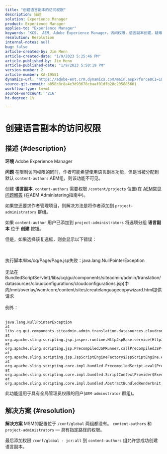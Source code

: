 ```yaml
---
title: "创建语言副本的访问权限"
description: 描述
solution: Experience Manager
product: Experience Manager
applies-to: "Experience Manager"
keywords: "KCS， AEM, Adobe Experience Manager，访问权限，语言副本创建，疑难解答"
resolution: Resolution
internal-notes: null
bug: false
article-created-by: Jim Menn
article-created-date: "1/9/2023 5:25:46 PM"
article-published-by: Jim Menn
article-published-date: "1/9/2023 5:50:19 PM"
version-number: 2
article-number: KA-19551
dynamics-url: "https://adobe-ent.crm.dynamics.com/main.aspx?forceUCI=1&pagetype=entityrecord&etn=knowledgearticle&id=0da55ba1-4290-ed11-aad1-6045bd0067ea"
source-git-commit: a858c8c8a4e3d93678cbaaf01dfb28c205885601
workflow-type: tm+mt
source-wordcount: '216'
ht-degree: 1%

---
```


# 创建语言副本的访问权限

## 描述 {#description}


<b>环境</b>
Adobe Experience Manager

<b>问题</b>
在限制访问权限的同时，作者可能希望使用语言副本功能，但是当被分配到默认 `content-authors` AEM组，则该功能不可见。

创建 <b>语言副本</b>, `content-authors` 需要权限 `/content/projects` 位置(在 [AEM常见问题解答](https://experienceleague.adobe.com/docs/experience-manager-65/administering/introduction/aem-faqs.html?lang=en) (在AEM Administering指南中)。

如果您还要求作者管理项目，则解决方法是将作者添加到 `project-administrators` 群组。

如果 `content-author` 用户已添加到 `project-administrators` 将选项分组 <b>语言副本</b> 位于 <b>创建</b> 按钮。

但是，如果选择该复选框，则会显示以下错误：


<br><br>执行脚本/libs/cq/Page/Page.jsp失败：java.lang.NullPointerException<br><br>
无法在BundledScriptServlet(/libs/cq/gui/components/siteadmin/admin/translation/datasources/cloudconfigurations/cloudconfigurations.jsp)中向/mnt/overlay/wcm/core/content/sites/createlanguagecopywizard.html提供请求
<br><br>例外：<br><br>

```
java.lang.NullPointerException
at libs.cq.gui.components.siteadmin.admin.translation.datasources.cloudconfigurations.cloudconfigurations__002e__jsp._jspService(cloudconfigurations__002e__jsp.java:183)
at org.apache.sling.scripting.jsp.jasper.runtime.HttpJspBase.service(HttpJspBase.java:70)
at org.apache.sling.scripting.jsp.PrecompiledJSPRunner.callPrecompiledJSP(PrecompiledJSPRunner.java:72)
at org.apache.sling.scripting.jsp.JspScriptEngineFactory$JspScriptEngine.eval(JspScriptEngineFactory.java:583)
at org.apache.sling.scripting.core.impl.bundled.PrecompiledScript.eval(PrecompiledScript.java:56)
at org.apache.sling.scripting.core.impl.bundled.ScriptContextProvider$ExecutableContext.eval(ScriptContextProvider.java:170)
at org.apache.sling.scripting.core.impl.bundled.AbstractBundledRenderUnit.eval(AbstractBundledRenderUnit.java:135)
```




此功能适用于具有全局管理员权限的用户(`AEM-adminstrator` 群组)。


## 解决方案 {#resolution}


<b>解决方案</b>
MSM的配置位于 `/conf/global` 两组都没有。 `content-authors` 和 `project-administrators`  — 具有指定路径的权限。

最后添加权限 `/conf/global - jcr:all` 到 `content-authors` 组允许您成功创建语言副本。
